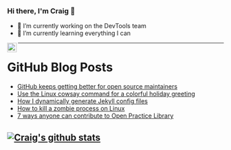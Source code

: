 ### Hi there, I'm Craig 👋

<!--
**CraigTeelFugro/CraigTeelFugro** is a ✨ _special_ ✨ repository because its `README.md` (this file) appears on your GitHub profile.

Here are some ideas to get you started:
-->

- 🔭 I’m currently working on the DevTools team
- 🌱 I’m currently learning everything I can

[<img align="left" alt="Craig Teel | LinkedIn" width="22px" src="https://cdn.jsdelivr.net/npm/simple-icons@v3/icons/linkedin.svg" />][linkedin]

---

# GitHub Blog Posts

<!-- BLOG-POST-LIST:START -->
- [GitHub keeps getting better for open source maintainers](https://github.blog/2021-11-01-github-keeps-getting-better-for-open-source-maintainers/)
- [Use the Linux cowsay command for a colorful holiday greeting](https://opensource.com/article/21/11/linux-cowsay)
- [How I dynamically generate Jekyll config files](https://opensource.com/article/21/11/jekyll-config-files)
- [How to kill a zombie process on Linux](https://opensource.com/article/21/10/linux-zombie-process)
- [7 ways anyone can contribute to Open Practice Library](https://opensource.com/article/21/10/open-practice-library)
<!-- BLOG-POST-LIST:END -->

## [![Craig's github stats](https://github-readme-stats.vercel.app/api?username=craigteelfugro)](https://github.com/anuraghazra/github-readme-stats)


[linkedin]: https://linkedin.com/in/craig-teel-b8786771
